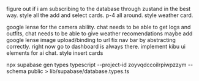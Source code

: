 figure out if i am subscribing to the database through zustand in the best way.
style all the add and select cards. p-4 all around. style weather card. 

google lense for the camera ability.
chat needs to be able to get logs and outfits,
chat needs to be able to give weather recomendations
maybe add google lense image upload/binding to url
fix nav bar by abstracting correctly. right now go to dashboard is always there.
implement kibu ui elements for ai chat.
style insert cards

npx supabase gen types typescript --project-id zoyvqdccoilrpiwpzzym --schema public > lib/supabase/database.types.ts